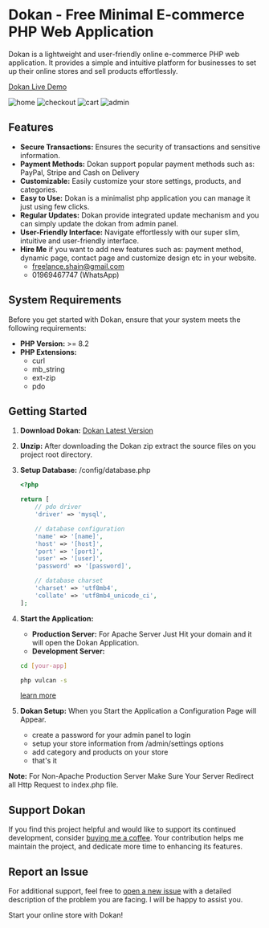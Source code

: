 # Dokan - Free Minimal E-commerce PHP Web Application

Dokan is a lightweight and user-friendly online e-commerce PHP web application. It provides a simple and intuitive platform for businesses to set up their online stores and sell products effortlessly.

[Dokan Live Demo](http://dokan.free.nf)

![home](https://github.com/vulcanphp/dokan/assets/128284645/43b469f6-7872-491c-9123-ba15d494aab0)
![checkout](https://github.com/vulcanphp/dokan/assets/128284645/1b4e33b3-b733-4662-b202-5d6150c913f4)
![cart](https://github.com/vulcanphp/dokan/assets/128284645/48626631-fa8d-47cf-972a-aff052b28be1)
![admin](https://github.com/vulcanphp/dokan/assets/128284645/67f074ba-1df7-4e3b-a74c-9e9a169a41da)



## Features
- **Secure Transactions:** Ensures the security of transactions and sensitive information.
- **Payment Methods:** Dokan support popular payment methods such as: PayPal, Stripe and Cash on Delivery
- **Customizable:** Easily customize your store settings, products, and categories.
- **Easy to Use:** Dokan is a minimalist php application you can manage it just using few clicks.
- **Regular Updates:** Dokan provide integrated update mechanism and you can simply update the dokan from admin panel.
- **User-Friendly Interface:** Navigate effortlessly with our super slim, intuitive and user-friendly interface.
- **Hire Me** if you want to add new features such as: payment method, dynamic page, contact page and customize design etc in your website.
    - freelance.shain@gmail.com
    - 01969467747 (WhatsApp)

## System Requirements

Before you get started with Dokan, ensure that your system meets the following requirements:

- **PHP Version:** >= 8.2
- **PHP Extensions:**
  - curl
  - mb_string
  - ext-zip
  - pdo

## Getting Started

1. **Download Dokan:** [Dokan Latest Version](https://github.com/vulcanphp/dokan/releases/latest)
2. **Unzip:** After downloading the Dokan zip extract the source files on you project root directory.
3. **Setup Database:** /config/database.php

    ```php
    <?php

    return [
        // pdo driver
        'driver' => 'mysql',

        // database configuration
        'name' => '[name]',
        'host' => '[host]',
        'port' => '[port]',
        'user' => '[user]',
        'password' => '[password]',

        // database charset
        'charset' => 'utf8mb4',
        'collate' => 'utf8mb4_unicode_ci',
    ];

   ```
4. **Start the Application:**
    - **Production Server:** For Apache Server Just Hit your domain and it will open the Dokan Application.
    - **Development Server:**
    ```bash
    cd [your-app]

    php vulcan -s
   ```
   [learn more](https://github.com/vulcanphp/vulcanphp)
5. **Dokan Setup:** When you Start the Application a Configuration Page will Appear.
    - create a password for your admin panel to login
    - setup your store information from /admin/settings options
    - add category and products on your store
    - that's it

**Note:** For Non-Apache Production Server Make Sure Your Server Redirect all Http Request to index.php file.

## Support Dokan

If you find this project helpful and would like to support its continued development, consider [buying me a coffee](https://www.buymeacoffee.com/vulcandev). Your contribution helps me maintain the project, and dedicate more time to enhancing its features.

## Report an Issue

For additional support, feel free to [open a new issue](https://github.com/vulcanphp/dokan/issues) with a detailed description of the problem you are facing. I will be happy to assist you.

Start your online store with Dokan!
